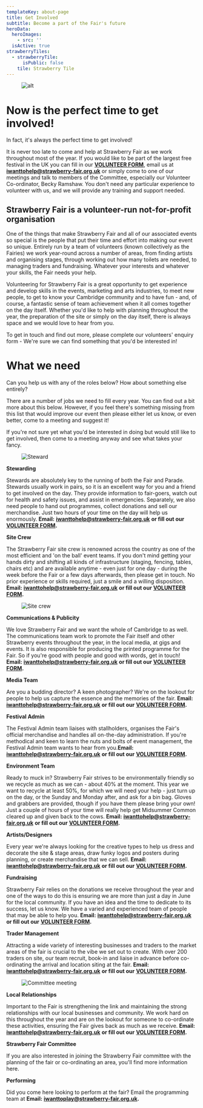 ```yaml
---
templateKey: about-page
title: Get Involved
subtitle: Become a part of the Fair's future
heroData:
  heroImages:
    - src: ''
  isActive: true
strawberryTiles:
  - strawberryTile:
      isPublic: false
    tile: Strawberry Tile
---
```

<figure><img src="https://res.cloudinary.com/strawberryfair/image/upload/v1647301988/SF_NeedsYou_nczbim.jpg" alt="alt" class="html-embedded-image-medium"></figure>

# Now is the perfect time to get involved!

In fact, it's always the perfect time to get involved!

It is never too late to come and help at Strawberry Fair as we work throughout most of the year. If you would like to be part of the largest free festival in the UK you can fill in our [**VOLUNTEER FORM**](https://strawberry-fair.org.uk/forms/volunteer-form/), email us at [**iwanttohelp@strawberry-fair.org.uk**](mailto:iwanttohelp@strawberry-fair.org.uk) or simply come to one of our meetings and talk to members of the Committee, especially our Volunteer Co-ordinator, Becky Ramshaw. You don't need any particular experience to volunteer with us, and we will provide any training and support needed.

## Strawberry Fair is a volunteer-run not-for-profit organisation

One of the things that make Strawberry Fair and all of our associated events so special is the people that put their time and effort into making our event so unique. Entirely run by a team of volunteers (known collectively as the Fairies) we work year-round across a number of areas, from finding artists and organising stages, through working out how many toilets are needed, to managing traders and fundraising. Whatever your interests and whatever your skills, the Fair needs your help.

Volunteering for Strawberry Fair is a great opportunity to get experience and develop skills in the events, marketing and arts industries, to meet new people, to get to know your Cambridge community and to have fun - and, of course, a fantastic sense of team achievement when it all comes together on the day itself. Whether you'd like to help with planning throughout the year, the preparation of the site or simply on the day itself, there is always space and we would love to hear from you.

To get in touch and find out more, please complete our volunteers' enquiry form - We're sure we can find something that you'd be interested in!

# What we need

Can you help us with any of the roles below? How about something else entirely?

There are a number of jobs we need to fill every year. You can find out a bit more about this below. However, if you feel there's something missing from this list that would improve our event then please either let us know, or even better, come to a meeting and suggest it!

If you're not sure yet what you'd be interested in doing but would still like to get involved, then come to a meeting anyway and see what takes your fancy. 

<figure><img src="https://res.cloudinary.com/strawberryfair/image/upload/v1579684382/Image%20Scrapbook/Gareth_Nunns_259_DSC_7639_xdpod8.jpg" alt="Steward" class="html-embedded-image-medium"></figure>

**Stewarding**

Stewards are absolutely key to the running of both the Fair and Parade. Stewards usually work in pairs, so it is an excellent way for you and a friend to get involved on the day. They provide information to fair-goers, watch out for health and safety issues, and assist in emergencies. Separately, we also need people to hand out programmes, collect donations and sell our merchandise. Just two hours of your time on the day will help us enormously. **Email:** [**iwanttohelp@strawberry-fair.org.uk**](mailto:iwanttohelp@strawberry-fair.org.uk) **or fill out our** [**VOLUNTEER FORM**](https://strawberry-fair.org.uk/forms/volunteer-form/)**.**

**Site Crew**

The Strawberry Fair site crew is renowned across the country as one of the most efficient and 'on the ball' event teams. If you don't mind getting your hands dirty and shifting all kinds of infrastructure (staging, fencing, tables, chairs etc) and are available anytime - even just for one day - during the week before the Fair or a few days afterwards, then please get in touch. No prior experience or skills required, just a smile and a willing disposition. **Email:** [**iwanttohelp@strawberry-fair.org.uk**](mailto:iwanttohelp@strawberry-fair.org.uk) **or fill out our** [**VOLUNTEER FORM**](https://strawberry-fair.org.uk/forms/volunteer-form/)**.**

<figure><img src="https://res.cloudinary.com/strawberryfair/image/upload/v1580042719/Image%20Scrapbook/Gareth_Nunns_017_DSC_6323_dwwkgi.jpg" alt="Site crew" class="html-embedded-image-medium"></figure>

**Communications & Publicity**

We love Strawberry Fair and we want the whole of Cambridge to as well. The communications team work to promote the Fair itself and other Strawberry events throughout the year, in the local media, at gigs and events. It is also responsible for producing the printed programme for the Fair. So if you're good with people and good with words, get in touch! **Email:** [**iwanttohelp@strawberry-fair.org.uk**](mailto:iwanttohelp@strawberry-fair.org.uk) **or fill out our** [**VOLUNTEER FORM**](https://strawberry-fair.org.uk/forms/volunteer-form/)**.**

**Media Team**

Are you a budding director? A keen photographer? We're on the lookout for people to help us capture the essence and the memories of the fair. **Email:** [**iwanttohelp@strawberry-fair.org.uk**](mailto:iwanttohelp@strawberry-fair.org.uk) **or fill out our** [**VOLUNTEER FORM**](https://strawberry-fair.org.uk/forms/volunteer-form/)**.**

**Festival Admin**

The Festival Admin team liaises with stallholders, organises the Fair's official merchandise and handles all on-the-day administration. If you're methodical and keen to learn the nuts and bolts of event management, the Festival Admin team wants to hear from you.**Email:** [**iwanttohelp@strawberry-fair.org.uk**](mailto:iwanttohelp@strawberry-fair.org.uk) **or fill out our** [**VOLUNTEER FORM**](https://strawberry-fair.org.uk/forms/volunteer-form/)**.**

**Environment Team**

Ready to muck in? Strawberry Fair strives to be environmentally friendly so we recycle as much as we can - about 40% at the moment. This year we want to recycle at least 50%, for which we will need your help - just turn up on the day, or the Sunday and Monday after, and ask for a bin bag. Gloves and grabbers are provided, though if you have them please bring your own! Just a couple of hours of your time will really help get Midsummer Common cleared up and given back to the cows. **Email:** [**iwanttohelp@strawberry-fair.org.uk**](mailto:iwanttohelp@strawberry-fair.org.uk) **or fill out our** [**VOLUNTEER FORM**](https://strawberry-fair.org.uk/forms/volunteer-form/)**.**

**Artists/Designers**

Every year we're always looking for the creative types to help us dress and decorate the site & stage areas, draw funky logos and posters during planning, or create merchandise that we can sell. **Email:** [**iwanttohelp@strawberry-fair.org.uk**](mailto:iwanttohelp@strawberry-fair.org.uk) **or fill out our** [**VOLUNTEER FORM**](https://strawberry-fair.org.uk/forms/volunteer-form/)**.**

**Fundraising**

Strawberry Fair relies on the donations we receive throughout the year and one of the ways to do this is ensuring we are more than just a day in June for the local community. If you have an idea and the time to dedicate to its success, let us know. We have a varied and experienced team of people that may be able to help you. **Email:** [**iwanttohelp@strawberry-fair.org.uk**](mailto:iwanttohelp@strawberry-fair.org.uk) **or fill out our** [**VOLUNTEER FORM**](https://strawberry-fair.org.uk/forms/volunteer-form/)**.**

**Trader Management**

Attracting a wide variety of interesting businesses and traders to the market areas of the fair is crucial to the vibe we set out to create. With over 200 traders on site, our team recruit, book-in and liaise in advance before co-ordinating the arrival and location siting at the fair. **Email:** [**iwanttohelp@strawberry-fair.org.uk**](mailto:iwanttohelp@strawberry-fair.org.uk) **or fill out our** [**VOLUNTEER FORM**](https://strawberry-fair.org.uk/forms/volunteer-form/)**.**

<figure><img src="https://res.cloudinary.com/strawberryfair/image/upload/v1580054859/Committee-pics/sfmeeting_lgoskf.jpg" alt="Committee meeting" class="html-embedded-image-medium"></figure>

**Local Relationships**

Important to the Fair is strengthening the link and maintaining the strong relationships with our local businesses and community. We work hard on this throughout the year and are on the lookout for someone to co-ordinate these activities, ensuring the Fair gives back as much as we receive. **Email:** [**iwanttohelp@strawberry-fair.org.uk**](mailto:iwanttohelp@strawberry-fair.org.uk) **or fill out our** [**VOLUNTEER FORM**](https://strawberry-fair.org.uk/forms/volunteer-form/)**.**

**Strawberry Fair Committee**

If you are also interested in joining the Strawberry Fair committee with the planning of the fair or co-ordinating an area, you'll find more information here.

**Performing**

Did you come here looking to perform at the fair? Email the programming team at **Email:** [**iwanttoplay@strawberry-fair.org.uk**](mailto:iwanttohelp@strawberry-fair.org.uk)**.**
